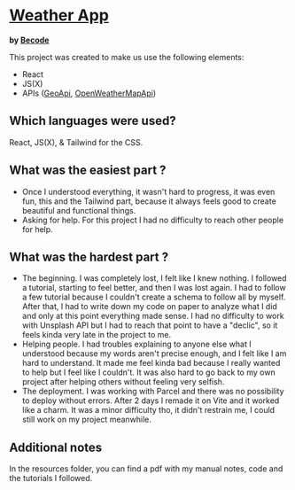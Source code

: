 
# [Weather App](https://fantastic-naiad-c96e39.netlify.app/)
**by [Becode](https://github.com/becodeorg)**  
  
This project was created to make us use the following elements:  
* React
* JS(X)
* APIs ([GeoApi](https://rapidapi.com/wirefreethought/api/geodb-cities/), [OpenWeatherMapApi](https://openweathermap.org/appid))

## Which languages were used?

React, JS(X), & Tailwind for the CSS.

## What was the easiest part ?
* Once I understood everything, it wasn't hard to progress, it was even fun, this and the Tailwind part, because it always feels good to create beautiful and functional things.
* Asking for help. For this project I had no difficulty to reach other people for help.

## What was the hardest part ?
* The beginning. I was completely lost, I felt like I knew nothing. I followed a tutorial, starting to feel better, and then I was lost again. I had to follow a few tutorial because I couldn't create a schema to follow all by myself. After that, I had to write down my code on paper to analyze what I did and only at this point everything made sense. I had no difficulty to work with Unsplash API but I had to reach that point to have a "declic", so it feels kinda very late in the project to me.
* Helping people. I had troubles explaining to anyone else what I understood because my words aren't precise enough, and I felt like I am hard to understand. It made me feel kinda bad because I really wanted to help but I feel like I couldn't. It was also hard to go back to my own project after helping others without feeling very selfish.
* The deployment. I was working with Parcel and there was no possibility to deploy without errors. After 2 days I remade it on Vite and it worked like a charm. It was a minor difficulty tho, it didn't restrain me, I could still work on my project meanwhile.

## Additional notes
In the resources folder, you can find a pdf with my manual notes, code and the tutorials I followed.

